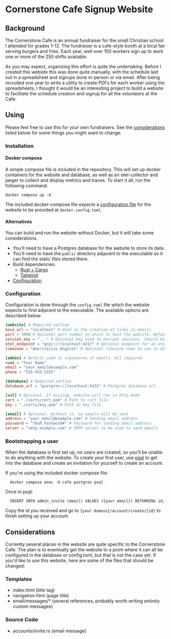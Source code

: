 # Cornerstone Cafe Signup Website

## Background

The Cornerstone Cafe is an annual fundraiser for the small Christian school I
attended for grades 1-12. The fundraiser is a cafe-style booth at a local fair
serving burgers and fries. Each year, well over 100 workers sign up to work one
or more of the 250 shifts available. 

As you may expect, organizing this effort is quite the undertaking. Before I
created this website this was done quite manually, with the schedule laid out in
a spreadsheet and signups done in-person or via email. After being recruited one
year to write a utility to create PDFs for each worker using the spreadsheets, I
thought it would be an interesting project to build a website to facilitate the
schedule creation and signup for all the volunteers at the Cafe.

## Using

Please feel free to use this for your own fundraisers. See the 
[considerations](#considerations) listed below for some things you might want
to change.

### Installation

#### Docker compose

A simple compose file is included in the repository. This will set up docker
containers for the website and database, as well as an otel-collector and jaeger
to collect and display metrics and traces. To start it all, run the following
command:

```docker compose up -d```

The included docker-compose file expects a [configuration file](#configuration)
for the website to be provided at `docker.config.toml`.

#### Alternatives

You can build and run the website without Docker, but it will take some
considerations. 

* You'll need to have a Postgres database for the website
  to store its data.
* You'll need to have the `public` directory adjacent to the executable
  so it can find the static files stored there.
* Build dependencies:
  * [Rust + Cargo](https://www.rust-lang.org/tools/install)
  * [Tailwind](https://tailwindcss.com/docs/installation)
* [Configuration](#configuration)

### Configuration

Configuration is done through the `config.toml` file which the website expects
to find adjacent to the executable. The available options are described below:
```toml
[website] # Required section
base_url = "localhost" # Used in the creation of links in emails
port = 3000 # Optional port number on which to host the website. Defaults to 3000
session_key = "..." # Optional key used to encrypt sessions. Should be at least 64 characters
otel_endpoint = "grpc://localhost:4317" # Optional endpoint for an otel collector
timezone = "America/Los_Angeles" # Optional timezone name to use in display of timestamps

[admin] # Details used in signatures of emails. All required
name = "Your Name"
email = "your_email@example.com"
phone = "555-555-5555"

[database] # Required section
database_url = "postgres://localhost:5432" # Postgres database url

[ssl] # Optional. If missing, website will run in http mode
cert = "./certs/cert.pem" # Path to cert file
key = "./certs/key.pem" # Path to key file

[email] # Optional. Without it, no emails will be sent
address = "your_email@example.com" # Sending email address
password = "Y0uR_Pas%worD#" # Password for sending email address
server = "smtp.example.com" # SMTP server to be used to send emails
```

### Bootstrapping a user

When the database is first set up, no users are created, so you'll be unable
to do anything with the website. To create your first user, use 
[psql](https://www.postgresql.org/docs/current/app-psql.html) to get into the
database and create an invitation for yourself to create an account.

If you're using the included docker compose file: 

```
  docker compose exec -U cafe postgres psql
```

Once in psql:

```
  INSERT INTO admin_invite (email) VALUES ({your email}) RETURNING id;
```

Copy the id you received and go to `{your domain}/account/create/{id}` to finish
setting up your account.


## Considerations

Currently several places in the website are quite specific to the Cornerstone
Cafe. The plan is to eventually get the website to a point where it can all
be configured in the database or config.toml, but that is not the case yet.
If you'd like to use this website, here are some of the files that should be
changed:

### Templates 

* index.html (title tag)
* navigation.html (page title)
* email/messages/* (several references, probably worth writing entirely custom
  messages)

### Source Code

 * accounts/invite.rs (email message)
  
